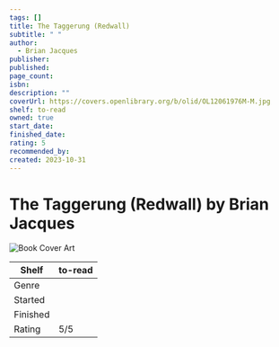 ```yaml
---
tags: []
title: The Taggerung (Redwall)
subtitle: " "
author:
  - Brian Jacques
publisher: 
published: 
page_count: 
isbn: 
description: ""
coverUrl: https://covers.openlibrary.org/b/olid/OL12061976M-M.jpg
shelf: to-read
owned: true
start_date: 
finished_date: 
rating: 5
recommended_by: 
created: 2023-10-31
---
```


# The Taggerung (Redwall) by Brian Jacques

![Book Cover Art](https://covers.openlibrary.org/b/olid/OL12061976M-M.jpg)

| Shelf | to-read |
| --- | --- |
| Genre |  |
| Started |  |
| Finished |  |
| Rating | 5/5 |

